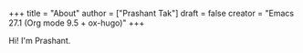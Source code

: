 +++
title = "About"
author = ["Prashant Tak"]
draft = false
creator = "Emacs 27.1 (Org mode 9.5 + ox-hugo)"
+++

Hi! I'm Prashant.
